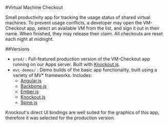 #Virtual Machine Checkout

Small productivity app for tracking the usage status of shared virtual machines. To prevent usage conflicts, a developer may open the VM-Checkout app, select an available VM from the list, and sign it out in their name. When finished, they may release their claim. All checkouts are reset each night at midnight.

##Versions

- `prod/` : Full-featured production version of the VM-Checkout app running on our Apps server. Built with [Knockout.js](http://knockoutjs.com/ "Knockout.js").
- `mvc-demos/` : Demo builds of the basic app functionality, built using a variety of MV* frameworks. Includes:
	- [Angular.js](http://angularjs.org/ "Angular.js")
	- [Backbone.js](http://backbonejs.org/ "Backbone.js")
	- [Ember.js](http://emberjs.com/ "Ember.js")
	- [Knockout.js](http://knockoutjs.com/ "Knockout.js")
	- [Spine.js](http://spinejs.com/ "Spine.js")

Knockout's direct UI bindings are well suited for the graphics of this app, therefore it was selected for the production version.